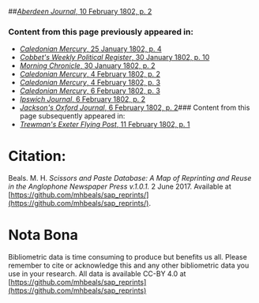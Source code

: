 ##[*Aberdeen Journal*, 10 February 1802, p. 2](https://mhbeals.github.io/sap_html/Aberdeen-Journal/Aberdeen-Journal-10-February-1802-p-2)

### Content from this page previously appeared in:
+ [*Caledonian Mercury*, 25 January 1802, p. 4](https://mhbeals.github.io/sap_html/Caledonian-Mercury/Caledonian-Mercury-25-January-1802-p-4)
+ [*Cobbet's Weekly Political Register*, 30 January 1802, p. 10](https://mhbeals.github.io/sap_html/Cobbet's-Weekly-Political-Register/Cobbet's-Weekly-Political-Register-30-January-1802-p-10)
+ [*Morning Chronicle*, 30 January 1802, p. 2](https://mhbeals.github.io/sap_html/Morning-Chronicle/Morning-Chronicle-30-January-1802-p-2)
+ [*Caledonian Mercury*, 4 February 1802, p. 2](https://mhbeals.github.io/sap_html/Caledonian-Mercury/Caledonian-Mercury-4-February-1802-p-2)
+ [*Caledonian Mercury*, 4 February 1802, p. 3](https://mhbeals.github.io/sap_html/Caledonian-Mercury/Caledonian-Mercury-4-February-1802-p-3)
+ [*Caledonian Mercury*, 6 February 1802, p. 3](https://mhbeals.github.io/sap_html/Caledonian-Mercury/Caledonian-Mercury-6-February-1802-p-3)
+ [*Ipswich Journal*, 6 February 1802, p. 2](https://mhbeals.github.io/sap_html/Ipswich-Journal/Ipswich-Journal-6-February-1802-p-2)
+ [*Jackson's Oxford Journal*, 6 February 1802, p. 2](https://mhbeals.github.io/sap_html/Jackson's-Oxford-Journal/Jackson's-Oxford-Journal-6-February-1802-p-2)### Content from this page subsequently appeared in:
+ [*Trewman's Exeter Flying Post*, 11 February 1802, p. 1](https://mhbeals.github.io/sap_html/Trewman's-Exeter-Flying-Post/Trewman's-Exeter-Flying-Post-11-February-1802-p-1)
                    
# Citation: 

Beals. M. H. *Scissors and Paste Database: A Map of Reprinting and Reuse in the Anglophone Newspaper Press v.1.0.1.* 2 June 2017. Available at [https://github.com/mhbeals/sap_reprints/](https://github.com/mhbeals/sap_reprints/). 
                    
# Nota Bona

Bibliometric data is time consuming to produce but benefits us all. Please remember to cite or acknowledge this and any other bibliometric data you use in your research. All data is available CC-BY 4.0 at [https://github.com/mhbeals/sap_reprints](https://github.com/mhbeals/sap_reprints)